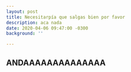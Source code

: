 ```yaml
---
layout: post
title: Necesitarpía que salgas bien por favor
description: aca nada
date: 2020-04-06 09:47:00 -0300
background: ''

---
```

## ANDAAAAAAAAAAAAAA